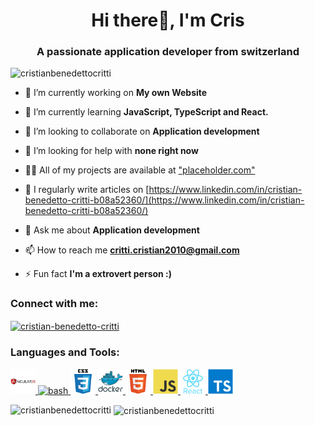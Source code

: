 <h1 align="center">Hi there👋, I'm Cris</h1>
<h3 align="center">A passionate application developer from switzerland</h3>

<p align="left"> <img src="https://komarev.com/ghpvc/?username=cristianbenedettocritti&label=Profile%20views&color=0e75b6&style=flat" alt="cristianbenedettocritti" /> </p>

- 🔭 I’m currently working on **My own Website**

- 🌱 I’m currently learning **JavaScript, TypeScript and React.**

- 👯 I’m looking to collaborate on **Application development**

- 🤝 I’m looking for help with **none right now**

- 👨‍💻 All of my projects are available at ["placeholder.com"]("placeholder.com")

- 📝 I regularly write articles on [https://www.linkedin.com/in/cristian-benedetto-critti-b08a52360/](https://www.linkedin.com/in/cristian-benedetto-critti-b08a52360/)

- 💬 Ask me about **Application development**

- 📫 How to reach me **critti.cristian2010@gmail.com**

- ⚡ Fun fact **I'm a extrovert person :)**

<h3 align="left">Connect with me:</h3>
<p align="left">
<a href="https://linkedin.com/in/cristian-benedetto-critti" target="blank"><img align="center" src="https://raw.githubusercontent.com/rahuldkjain/github-profile-readme-generator/master/src/images/icons/Social/linked-in-alt.svg" alt="cristian-benedetto-critti" height="30" width="40" /></a>
</p>

<h3 align="left">Languages and Tools:</h3>
<p align="left"> <a href="https://angular.io" target="_blank" rel="noreferrer"> <img src="https://raw.githubusercontent.com/devicons/devicon/master/icons/angularjs/angularjs-original-wordmark.svg" alt="angularjs" width="40" height="40"/> </a> <a href="https://www.gnu.org/software/bash/" target="_blank" rel="noreferrer"> <img src="https://www.vectorlogo.zone/logos/gnu_bash/gnu_bash-icon.svg" alt="bash" width="40" height="40"/> </a> <a href="https://www.w3schools.com/css/" target="_blank" rel="noreferrer"> <img src="https://raw.githubusercontent.com/devicons/devicon/master/icons/css3/css3-original-wordmark.svg" alt="css3" width="40" height="40"/> </a> <a href="https://www.docker.com/" target="_blank" rel="noreferrer"> <img src="https://raw.githubusercontent.com/devicons/devicon/master/icons/docker/docker-original-wordmark.svg" alt="docker" width="40" height="40"/> </a> <a href="https://www.w3.org/html/" target="_blank" rel="noreferrer"> <img src="https://raw.githubusercontent.com/devicons/devicon/master/icons/html5/html5-original-wordmark.svg" alt="html5" width="40" height="40"/> </a> <a href="https://developer.mozilla.org/en-US/docs/Web/JavaScript" target="_blank" rel="noreferrer"> <img src="https://raw.githubusercontent.com/devicons/devicon/master/icons/javascript/javascript-original.svg" alt="javascript" width="40" height="40"/> </a> <a href="https://reactjs.org/" target="_blank" rel="noreferrer"> <img src="https://raw.githubusercontent.com/devicons/devicon/master/icons/react/react-original-wordmark.svg" alt="react" width="40" height="40"/> </a> <a href="https://www.typescriptlang.org/" target="_blank" rel="noreferrer"> <img src="https://raw.githubusercontent.com/devicons/devicon/master/icons/typescript/typescript-original.svg" alt="typescript" width="40" height="40"/> </a> </p>

<p><img align="left" src="https://github-readme-stats.vercel.app/api/top-langs?username=cristianbenedettocritti&show_icons=true&locale=en&layout=compact" alt="cristianbenedettocritti" /></p>

<p>&nbsp;<img align="center" src="https://github-readme-stats.vercel.app/api?username=cristianbenedettocritti&show_icons=true&locale=en" alt="cristianbenedettocritti" /></p>
